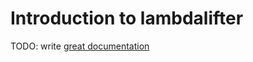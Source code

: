 # Introduction to lambdalifter

TODO: write [great documentation](http://jacobian.org/writing/great-documentation/what-to-write/)
